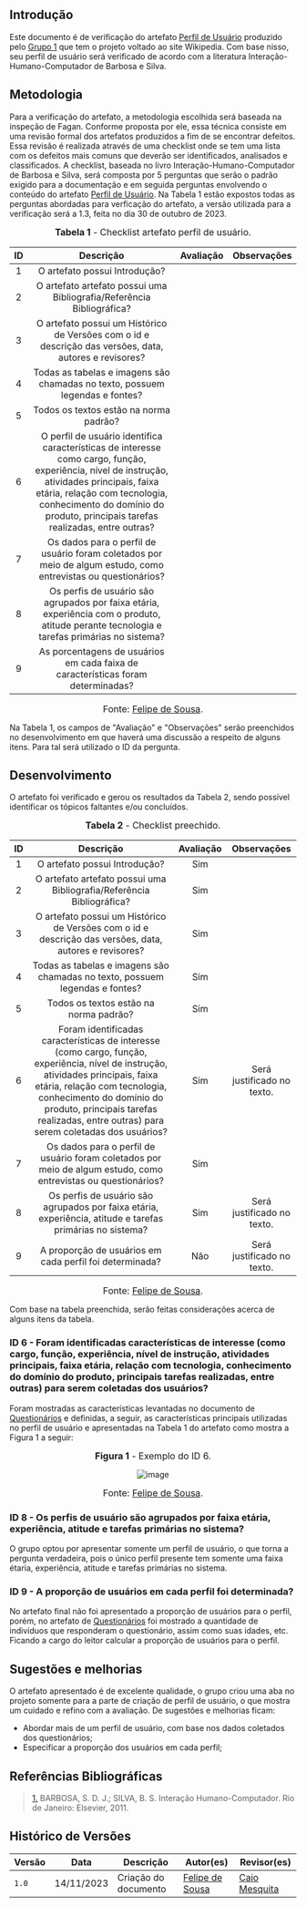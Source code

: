 ## Introdução

Este documento é de verificação do artefato [Perfil de Usuário](https://interacao-humano-computador.github.io/2023.2-NotaLegal/analise%20de%20requisitos/perfil_usuario/) produzido pelo [Grupo 1](https://interacao-humano-computador.github.io/2023.2-NotaLegal/) que tem o projeto voltado ao site Wikipedia. Com base nisso, seu perfil de usuário será verificado de acordo com a literatura Interação-Humano-Computador de Barbosa e Silva.

## Metodologia

Para a verificação do artefato, a metodologia escolhida será baseada na inspeção de Fagan. Conforme proposta por ele, essa técnica consiste em uma revisão formal dos artefatos produzidos a fim de se encontrar defeitos. Essa revisão é realizada através de uma checklist onde se tem uma lista com os defeitos mais comuns que deverão ser identificados, analisados e classificados.
A checklist, baseada no livro Interação-Humano-Computador de Barbosa e Silva, será composta por 5 perguntas que serão o padrão exigido para a documentação e em seguida perguntas envolvendo o conteúdo do artefato [Perfil de Usuário](https://interacao-humano-computador.github.io/2023.2-NotaLegal/analise%20de%20requisitos/perfil_usuario/). Na Tabela 1 estão expostos todas as perguntas abordadas para verficação do artefato, a versão utilizada para a verificação será a 1.3, feita no dia 30 de outubro de 2023.

<center>

<font size="3"><p style="text-align: center"><b>Tabela 1</b> - Checklist artefato perfil de usuário. </p></font>

| ID  |                                                                                                                           Descrição                                                                                                                            | Avaliação | Observações |
| :-: | :------------------------------------------------------------------------------------------------------------------------------------------------------------------------------------------------------------------------------------------------------------: | :-------: | :---------: |
|  1  |                                                                                                                 O artefato possui Introdução?                                                                                                                  |           |             |
|  2  |                                                                                             O artefato artefato possui uma Bibliografia/Referência Bibliográfica?                                                                                              |           |             |
|  3  |                                                                             O artefato possui um Histórico de Versões com o id e descrição das versões, data, autores e revisores?                                                                             |           |             |
|  4  |                                                                                          Todas as tabelas e imagens são chamadas no texto, possuem legendas e fontes?                                                                                          |           |             |
|  5  |                                                                                                             Todos os textos estão na norma padrão?                                                                                                             |           |             |
|  6  | O perfil de usuário identifica características de interesse como cargo, função, experiência, nível de instrução, atividades principais, faixa etária, relação com tecnologia, conhecimento do domínio do produto, principais tarefas realizadas, entre outras? |           |             |
|  7  |                                                                         Os dados para o perfil de usuário foram coletados por meio de algum estudo, como entrevistas ou questionários?                                                                         |           |             |
|  8  |                                                           Os perfis de usuário são agrupados por faixa etária, experiência com o produto, atitude perante tecnologia e tarefas primárias no sistema?                                                           |           |             |
|  9  |                                                                                        As porcentagens de usuários em cada faixa de características foram determinadas?                                                                                        |           |             |

<font size="3"><p style="text-align: center">Fonte: [Felipe de Sousa](https://github.com/fsousac).</p></font>

</center>

Na Tabela 1, os campos de "Avaliação" e "Observações" serão preenchidos no desenvolvimento em que haverá uma discussão a respeito de alguns itens. Para tal será utilizado o ID da pergunta.

## Desenvolvimento

O artefato foi verificado e gerou os resultados da Tabela 2, sendo possível identificar os tópicos faltantes e/ou concluídos.

<center>

<font size="3"><p style="text-align: center"><b>Tabela 2</b> - Checklist preechido. </p></font>

| ID  |                                                                                                                                        Descrição                                                                                                                                        | Avaliação |        Observações         |
| :-: | :-------------------------------------------------------------------------------------------------------------------------------------------------------------------------------------------------------------------------------------------------------------------------------------: | :-------: | :------------------------: |
|  1  |                                                                                                                              O artefato possui Introdução?                                                                                                                              |    Sim    |                            |
|  2  |                                                                                                          O artefato artefato possui uma Bibliografia/Referência Bibliográfica?                                                                                                          |    Sim    |                            |
|  3  |                                                                                         O artefato possui um Histórico de Versões com o id e descrição das versões, data, autores e revisores?                                                                                          |    Sim    |                            |
|  4  |                                                                                                      Todas as tabelas e imagens são chamadas no texto, possuem legendas e fontes?                                                                                                       |    Sim    |                            |
|  5  |                                                                                                                         Todos os textos estão na norma padrão?                                                                                                                          |    Sim    |                            |
|  6  | Foram identificadas características de interesse (como cargo, função, experiência, nível de instrução, atividades principais, faixa etária, relação com tecnologia, conhecimento do domínio do produto, principais tarefas realizadas, entre outras) para serem coletadas dos usuários? |    Sim    | Será justificado no texto. |
|  7  |                                                                                     Os dados para o perfil de usuário foram coletados por meio de algum estudo, como entrevistas ou questionários?                                                                                      |    Sim    |                            |
|  8  |                                                                                        Os perfis de usuário são agrupados por faixa etária, experiência, atitude e tarefas primárias no sistema?                                                                                        |    Sim    | Será justificado no texto. |
|  9  |                                                                                                                 A proporção de usuários em cada perfil foi determinada?                                                                                                                 |    Não    | Será justificado no texto. |

<font size="3"><p style="text-align: center">Fonte: [Felipe de Sousa](https://github.com/fsousac).</p></font>

</center>

Com base na tabela preenchida, serão feitas considerações acerca de alguns itens da tabela.

### ID 6 - Foram identificadas características de interesse (como cargo, função, experiência, nível de instrução, atividades principais, faixa etária, relação com tecnologia, conhecimento do domínio do produto, principais tarefas realizadas, entre outras) para serem coletadas dos usuários?

Foram mostradas as características levantadas no documento de [Questionários](https://interacao-humano-computador.github.io/2023.2-NotaLegal/analise%20de%20requisitos/tecnicas-perfil-usuario/questionario/) e definidas, a seguir, as características principais utilizadas no perfil de usuário e apresentadas na Tabela 1 do artefato como mostra a Figura 1 a seguir:

<center>

<font size="3"><p style="text-align: center"><b>Figura 1</b> - Exemplo do ID 6. </p></font>

<img src="https://github.com/Interacao-Humano-Computador/2023.2-SEI-GDF/assets/95441810/33729266-2dbb-42ba-b833-041d97a55d3a" data-origin="https://github.com/Interacao-Humano-Computador/2023.2-SEI-GDF/assets/95441810/33729266-2dbb-42ba-b833-041d97a55d3a" alt="image">

<font size="3"><p style="text-align: center">Fonte: [Felipe de Sousa](https://github.com/fsousac).</p></font>

</center>

### ID 8 - Os perfis de usuário são agrupados por faixa etária, experiência, atitude e tarefas primárias no sistema?

O grupo optou por apresentar somente um perfil de usuário, o que torna a pergunta verdadeira, pois o único perfil presente tem somente uma faixa étaria, experiência, atitude e tarefas primárias no sistema.

### ID 9 - A proporção de usuários em cada perfil foi determinada?

No artefato final não foi apresentado a proporção de usuários para o perfil, porém, no artefato de [Questionários](https://interacao-humano-computador.github.io/2023.2-NotaLegal/analise%20de%20requisitos/tecnicas-perfil-usuario/questionario/) foi mostrado a quantidade de indivíduos que responderam o questionário, assim como suas idades, etc. Ficando a cargo do leitor calcular a proporção de usuários para o perfil.

## Sugestões e melhorias

O artefato apresentado é de excelente qualidade, o grupo criou uma aba no projeto somente para a parte de criação de perfil de usuário, o que mostra um cuidado e refino com a avaliação. De sugestões e melhorias ficam:

- Abordar mais de um perfil de usuário, com base nos dados coletados dos questionários;
- Especificar a proporção dos usuários em cada perfil;

## Referências Bibliográficas

> <a id="REF1" href="#anchor_1">1.</a> BARBOSA, S. D. J.; SILVA, B. S. Interação Humano-Computador. Rio de Janeiro: Elsevier, 2011.

## Histórico de Versões

| Versão | Data       | Descrição            | Autor(es)                                     | Revisor(es)                                    |
| ------ | ---------- | -------------------- | --------------------------------------------- | ---------------------------------------------- |
| `1.0`  | 14/11/2023 | Criação do documento | [Felipe de Sousa](https://github.com/fsousac) | [Caio Mesquita](https://github.com/Caiomesvie) |
